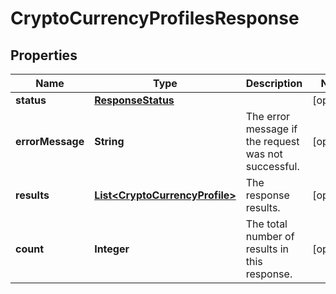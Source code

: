 # CryptoCurrencyProfilesResponse

## Properties
Name | Type | Description | Notes
------------ | ------------- | ------------- | -------------
**status** | [**ResponseStatus**](ResponseStatus.md) |  |  [optional]
**errorMessage** | **String** | The error message if the request was not successful. |  [optional]
**results** | [**List&lt;CryptoCurrencyProfile&gt;**](CryptoCurrencyProfile.md) | The response results. |  [optional]
**count** | **Integer** | The total number of results in this response. |  [optional]
